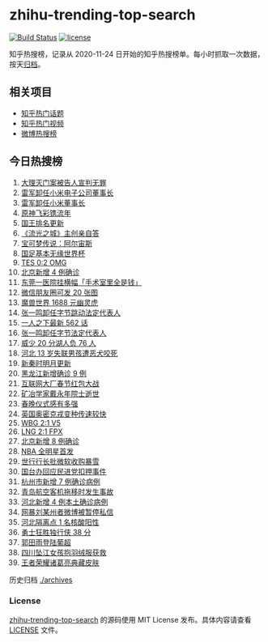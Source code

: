 # zhihu-trending-top-search

[![Build Status](https://github.com/justjavac/zhihu-trending-top-search/workflows/ci/badge.svg?branch=main)](https://github.com/justjavac/zhihu-trending-top-search/actions)
[![license](https://img.shields.io/github/license/justjavac/zhihu-trending-top-search)](https://github.com/justjavac/zhihu-trending-top-search/blob/main/LICENSE)

知乎热搜榜，记录从 2020-11-24 日开始的知乎热搜榜单。每小时抓取一次数据，按天[归档](./archives)。

## 相关项目

- [知乎热门话题](https://github.com/justjavac/zhihu-trending-hot-questions)
- [知乎热门视频](https://github.com/justjavac/zhihu-trending-hot-video)
- [微博热搜榜](https://github.com/justjavac/weibo-trending-hot-search)

## 今日热搜榜

<!-- BEGIN -->
<!-- 最后更新时间 Fri Jan 28 2022 22:12:11 GMT+0800 (China Standard Time) -->

1. [大理灭门案被告人宣判无罪](https://www.zhihu.com/search?q=大理灭门案)
1. [雷军卸任小米电子公司董事长](https://www.zhihu.com/search?q=雷军)
1. [雷军卸任小米董事长](https://www.zhihu.com/search?q=雷军)
1. [原神飞彩镌流年](https://www.zhihu.com/search?q=原神)
1. [国王排名更新](https://www.zhihu.com/search?q=国王排名)
1. [《流光之城》主创亲自答](https://www.zhihu.com/search?q=流光之城)
1. [宝可梦传说：阿尔宙斯](https://www.zhihu.com/search?q=阿尔宙斯)
1. [国足基本无缘世界杯](https://www.zhihu.com/search?q=国足)
1. [TES 0:2 OMG](https://www.zhihu.com/search?q=tes)
1. [北京新增 4 例确诊](https://www.zhihu.com/search?q=北京新增)
1. [东莞一医院挂横幅「手术室里全是钱」](https://www.zhihu.com/search?q=康华医院)
1. [微信朋友圈可发 20 张图](https://www.zhihu.com/search?q=微信新功能)
1. [魔兽世界 1688 元幽灵虎](https://www.zhihu.com/search?q=魔兽世界)
1. [张一鸣卸任字节跳动法定代表人](https://www.zhihu.com/search?q=张一鸣)
1. [一人之下最新 562 话](https://www.zhihu.com/search?q=一人之下)
1. [张一鸣卸任字节法定代表人](https://www.zhihu.com/search?q=张一鸣卸任)
1. [威少 20 分湖人负 76 人](https://www.zhihu.com/search?q=湖人)
1. [河北 13 岁失联男孩遭恶犬咬死](https://www.zhihu.com/search?q=河北失联男孩)
1. [新秦时明月更新](https://www.zhihu.com/search?q=新秦时明月)
1. [黑龙江新增确诊 9 例](https://www.zhihu.com/search?q=黑龙江疫情)
1. [互联网大厂春节红包大战](https://www.zhihu.com/search?q=互联网大厂春节红包大战)
1. [矿冶学家戴永年院士逝世](https://www.zhihu.com/search?q=戴永年)
1. [春晚仪式感有多强](https://www.zhihu.com/search?q=辽宁卫视春晚)
1. [英国奥密克戎变种传速较快](https://www.zhihu.com/search?q=英国奥密克戎变种)
1. [WBG 2:1 V5](https://www.zhihu.com/search?q=v5)
1. [LNG 2:1 FPX](https://www.zhihu.com/search?q=lng)
1. [北京新增 8 例确诊](https://www.zhihu.com/search?q=北京新增)
1. [NBA 全明星首发](https://www.zhihu.com/search?q=全明星)
1. [世行行长批微软收购暴雪](https://www.zhihu.com/search?q=微软暴雪)
1. [国台办回应民进党扣押事件](https://www.zhihu.com/search?q=国台办)
1. [杭州市新增 7 例确诊病例](https://www.zhihu.com/search?q=杭州疫情)
1. [青岛航空客机拖移时发生事故](https://www.zhihu.com/search?q=青岛航空)
1. [河北新增 4 例本土确诊病例](https://www.zhihu.com/search?q=河北疫情)
1. [网暴刘某州者微博被暂停私信](https://www.zhihu.com/search?q=网暴寻亲男孩)
1. [河北隔离点 1 名核酸阳性](https://www.zhihu.com/search?q=河北新增)
1. [勇士狂胜独行侠 38 分](https://www.zhihu.com/search?q=勇士)
1. [郭田雨登陆葡超](https://www.zhihu.com/search?q=郭田雨)
1. [四川坠江女孩抱羽绒服获救](https://www.zhihu.com/search?q=四川坠江女孩)
1. [王者荣耀诸葛亮典藏皮肤](https://www.zhihu.com/search?q=王者荣耀诸葛亮)

<!-- END -->

历史归档 [./archives](./archives)

### License

[zhihu-trending-top-search](https://github.com/justjavac/zhihu-trending-top-search)
的源码使用 MIT License 发布。具体内容请查看 [LICENSE](./LICENSE) 文件。
